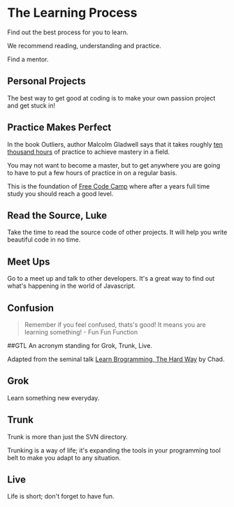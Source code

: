 # The Learning Process

Find out the best process for you to learn.

We recommend reading, understanding and practice.

Find a mentor.

## Personal Projects
The best way to get good at coding is to make your own passion project and get stuck in!

## Practice Makes Perfect
In the book Outliers, author Malcolm Gladwell says that it takes roughly [ten thousand hours](http://wisdomgroup.com/blog/10000-hours-of-practice/) of practice to achieve mastery in a field.  

You may not want to become a master, but to get anywhere you are going to have to put a few hours of practice in on a regular basis.

This is the foundation of [Free Code Camp](https://www.freecodecamp.com/) where after a years full time study you should reach a good level.


## Read the Source, Luke
Take the time to read the source code of other projects.  It will help you write beautiful code in no time.


## Meet Ups
Go to a meet up and talk to other developers.  It's a great way to find out what's happening in the world of Javascript.

## Confusion
> Remember if you feel confused, thats's good!  It means you are learning something!
       - Fun Fun Function

##GTL
An acronym standing for Grok, Trunk, Live.  

Adapted from the seminal talk [Learn Brogramming, The Hard Way](https://www.youtube.com/watch?v=BWsAQsydzR4) by Chad.

## Grok
Learn something new everyday.

## Trunk
Trunk is more than just the SVN directory. 

Trunking is a way of life; it's expanding the tools in your programming tool belt to make you adapt to any situation.

## Live
Life is short; don't forget to have fun.
